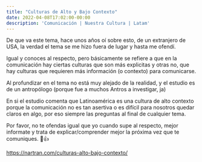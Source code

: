 ```yaml
---
title: "Culturas de Alto y Bajo Contexto"
date: 2022-04-08T17:02:00-00:00
description: 'Comunicación | Nuestra Cultura | Latam'
---
```


De que va este tema, hace unos años oí sobre esto, de un extranjero de USA, la verdad el tema se me hizo fuera de lugar y hasta me ofendí.

Igual y conoces al respecto, pero básicamente se refiere a que en la comunicación hay ciertas culturas que son más explicitas y otras no, que hay culturas que requieren más información (o contexto) para comunicarse.

Al profundizar en el tema no está muy alejado de la realidad, y el estudio es de un antropólogo (porque fue a muchos Antros a investigar, ja)

En si el estudio comenta que Latinoamérica es una cultura de alto contexto porque la comunicación no es tan asertiva o es difícil para nosotros quedar claros en algo, por eso siempre las preguntas al final de cualquier tema.

Por favor, no te ofendas igual que yo cuando supe al respecto, mejor informate y trata de explicar/comprender mejor la próxima vez que te comuniques. 💪👍

https://nartran.com/culturas-alto-bajo-contexto/
